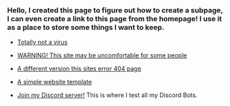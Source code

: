 ### Hello, I created this page to figure out how to create a subpage, I can even create a link to this page from the homepage! I use it as a place to store some things I want to keep.

- [Totally not a virus](https://drive.google.com/file/d/1vsGFkVK7RGXc_qiFF2tgBdDZuvKqj5VV/view?usp=sharing)

- [WARNING! This site may be uncomfortable for some people](http://spritecranberry.gearhostpreview.com/)

- [A different version this sites error 404 page](http://thebozzz-github-io.gearhostpreview.com/)

- [A simple website template](http://ethansgitsite.gearhostpreview.com/)

- [Join my Discord server!](https://discord.gg/HXm5Z9Xygw) This is where I test all my Discord Bots.
